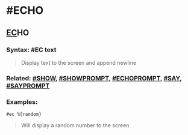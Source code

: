 # #ECHO

## <u>EC</u>HO

### **Syntax:** #EC text

> Display text to the screen and append newline

### **Related:** [#SHOW](SHOW.md), [#SHOWPROMPT](SHOWPROMPT.md), [#ECHOPROMPT](ECHOPROMPT.md), [#SAY](SAY.md), [#SAYPROMPT](SAYPROMPT.md)

### **Examples:**
`#ec %{random}`
> Will display a random number to the screen
